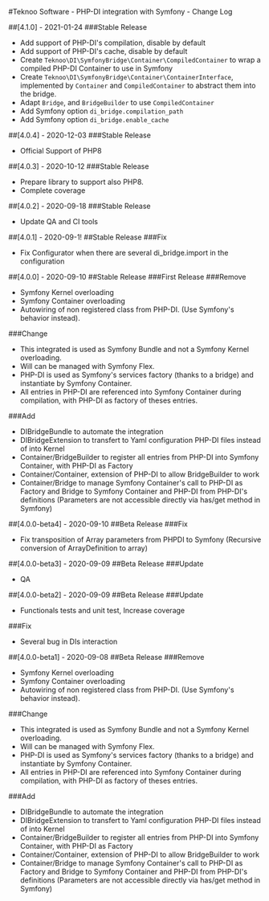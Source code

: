 #Teknoo Software - PHP-DI integration with Symfony - Change Log

##[4.1.0] - 2021-01-24
###Stable Release
- Add support of PHP-DI's compilation, disable by default
- Add support of PHP-DI's cache, disable by default
- Create `Teknoo\DI\SymfonyBridge\Container\CompiledContainer` to wrap a compiled PHP-DI Container to use in Symfony
- Create `Teknoo\DI\SymfonyBridge\Container\ContainerInterface`, implemented by `Container` and `CompiledContainer` to 
  abstract them into the bridge.
- Adapt `Bridge`, and `BridgeBuilder` to use `CompiledContainer`
- Add Symfony option `di_bridge.compilation_path`
- Add Symfony option `di_bridge.enable_cache`

##[4.0.4] - 2020-12-03
###Stable Release
- Official Support of PHP8

##[4.0.3] - 2020-10-12
###Stable Release
- Prepare library to support also PHP8.
- Complete coverage

##[4.0.2] - 2020-09-18
###Stable Release
- Update QA and CI tools

##[4.0.1] - 2020-09-1!
##Stable Release
###Fix
- Fix Configurator when there are several di_bridge.import in the configuration 

##[4.0.0] - 2020-09-10
##Stable Release
###First Release
###Remove
- Symfony Kernel overloading
- Symfony Container overloading
- Autowiring of non registered class from PHP-DI. (Use Symfony's behavior instead).

###Change
- This integrated is used as Symfony Bundle and not a Symfony Kernel overloading.
- Will can be managed with Symfony Flex.
- PHP-DI is used as Symfony's services factory (thanks to a bridge) 
  and instantiate by Symfony Container.
- All entries in PHP-DI are referenced into Symfony Container during compilation, 
  with PHP-DI as factory of theses entries.
  
###Add
- DIBridgeBundle to automate the integration
- DIBridgeExtension to transfert to Yaml configuration PHP-DI files instead 
  of into Kernel
- Container/BridgeBuilder to register all entries from PHP-DI into Symfony 
  Container, with PHP-DI as Factory
- Container/Container, extension of PHP-DI to allow BridgeBuilder to work
- Container/Bridge to manage Symfony Container's call to PHP-DI as Factory
  and Bridge to Symfony Container and PHP-DI from PHP-DI's definitions 
  (Parameters are not accessible directly via has/get method in Symfony)

##[4.0.0-beta4] - 2020-09-10
##Beta Release
###Fix
- Fix transposition of Array parameters from PHPDI to Symfony (Recursive conversion of ArrayDefinition to array)

##[4.0.0-beta3] - 2020-09-09
##Beta Release
###Update
- QA
 
##[4.0.0-beta2] - 2020-09-09
##Beta Release
###Update
- Functionals tests and unit test, Increase coverage

###Fix
- Several bug in DIs interaction 

##[4.0.0-beta1] - 2020-09-08
##Beta Release
###Remove
- Symfony Kernel overloading
- Symfony Container overloading
- Autowiring of non registered class from PHP-DI. (Use Symfony's behavior instead).

###Change
- This integrated is used as Symfony Bundle and not a Symfony Kernel overloading.
- Will can be managed with Symfony Flex.
- PHP-DI is used as Symfony's services factory (thanks to a bridge) 
  and instantiate by Symfony Container.
- All entries in PHP-DI are referenced into Symfony Container during compilation, 
  with PHP-DI as factory of theses entries.
  
###Add
- DIBridgeBundle to automate the integration
- DIBridgeExtension to transfert to Yaml configuration PHP-DI files instead 
  of into Kernel
- Container/BridgeBuilder to register all entries from PHP-DI into Symfony 
  Container, with PHP-DI as Factory
- Container/Container, extension of PHP-DI to allow BridgeBuilder to work
- Container/Bridge to manage Symfony Container's call to PHP-DI as Factory
  and Bridge to Symfony Container and PHP-DI from PHP-DI's definitions 
  (Parameters are not accessible directly via has/get method in Symfony)

